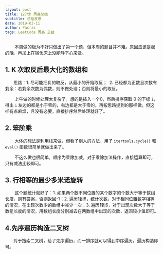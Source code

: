 ```yaml
---
layout: post
title: 127th 周赛总结
subtitle: 总结反思
date: 2019-03-11
author: Pacras
tags: LeetCode 周赛 总结
---
```


&nbsp; &nbsp; &nbsp; &nbsp; 本周做的极为不好只做出了第一个题，但本周的题目并不难。原因应该是起的晚，再加上在宿舍床上没能静下心来做。

## 1. K 次取反后最大化的数组和

&nbsp; &nbsp; &nbsp; &nbsp;思路：1. 尽可能把负的取反，从最小的开始取反；&#160; 2. 已经都为正数且次数有剩余：若剩余次数为偶数，则不做处理；否则将最小的取反。

&nbsp; &nbsp; &nbsp; &nbsp; 上午做的时候处理太复杂了，想的是插入一个0，然后排序获取 0 的下标 `i`，得出 `i` 左边的都是小于零的，右边都是大于零的，再按思路提到的那样做。但这样有点麻烦，且没有必要，直接排序然后处理就好了。

## 2. 笨阶乘
&nbsp; &nbsp; &nbsp; &nbsp;  大体的想法是利用栈来做，但看了别人的方法，用了 `itertools.cycle()` 和 `eval()` 函数很简单就做出来了。

 &nbsp; &nbsp; &nbsp; &nbsp; 不这么做也很简单，顺序为乘除加减，对于乘除加法操作，直接运算即可，只有减法比较即可。

## 3. 行相等的最少多米诺旋转
&nbsp; &nbsp; &nbsp; &nbsp;  这个题统计就好了：1. 如果两个数不同位置的某个数字的个数大于等于数组长度，则有答案，否则返回-1；2. 遍历1到6，统计次数，对于相同位置数字相等的情况，在出现次数少的数组中减少一次；3. 遍历1到6，对于出现次数大于等于数组长度的情况，用数组长度分别减去在两数组中出现的次数，返回较小值即可。

## 4.先序遍历构造二叉树
&nbsp; &nbsp; &nbsp; &nbsp;对于搜索二叉树，给了先序遍历，而一排序就可以得到中序遍历。遍历构造即可。